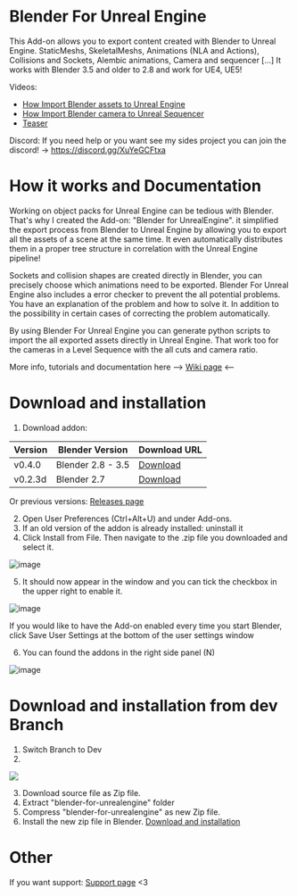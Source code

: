 # Blender For Unreal Engine
This Add-on allows you to export content created with Blender to Unreal Engine. StaticMeshs, SkeletalMeshs, Animations (NLA and Actions), Collisions and Sockets, Alembic animations, Camera and sequencer [...]
It works with Blender 3.5 and older to 2.8 and work for UE4, UE5!

Videos:
- [How Import Blender assets to Unreal Engine](https://youtu.be/2ehb2Ih3Nbg)
- [How Import Blender camera to Unreal Sequencer](https://youtu.be/Xx_9MQu2EkM)
- [Teaser](https://youtu.be/YLOZZIlhgaM)

Discord:
If you need help or you want see my sides project you can join the discord!
-> https://discord.gg/XuYeGCFtxa

# How it works and Documentation
Working on object packs for Unreal Engine can be tedious with Blender. That's why I created the Add-on: "Blender for UnrealEngine". it simplified the export process from Blender to Unreal Engine by allowing you to export all the assets of a scene at the same time. It even automatically distributes them in a proper tree structure in correlation with the Unreal Engine pipeline!

Sockets and collision shapes are created directly in Blender, you can precisely choose which animations need to be exported. Blender For Unreal Engine also includes a error checker to prevent the all potential problems. You have an explanation of the problem and how to solve it. In addition to the possibility in certain cases of correcting the problem automatically.

By using Blender For Unreal Engine you can generate python scripts to import the all exported assets directly in Unreal Engine. That work too for the cameras in a Level Sequence with the all cuts and camera ratio.

More info, tutorials and documentation here --> [Wiki page](https://github.com/xavier150/Blender-For-UnrealEngine-Addons/wiki) <--

# Download and installation
1. Download addon:

|Version|Blender Version|Download URL|
|---|---|---|
|v0.4.0 |Blender 2.8 - 3.5|[Download](https://github.com/xavier150/Blender-For-UnrealEngine-Addons/releases/tag/v0.4.1)|
|v0.2.3d|Blender 2.7|[Download](https://github.com/xavier150/Blender-For-UnrealEngine-Addons/releases/tag/v.0.2.3d)|

Or previous versions: [Releases page](https://github.com/xavier150/Blender-For-UnrealEngine-Addons/releases)

2. Open User Preferences (Ctrl+Alt+U) and under Add-ons. 
3. If an old version of the addon is already installed: uninstall it
4. Click Install from File. Then navigate to the .zip file you downloaded and select it.  

![image](https://user-images.githubusercontent.com/7216958/210084997-755111d8-cd4e-4a3b-991b-e846ac794596.png)

5. It should now appear in the window and you can tick the checkbox in the upper right to enable it.  

![image](https://user-images.githubusercontent.com/7216958/210085334-e37d2c3b-0297-4b45-8995-4e845404d185.png)

If you would like to have the Add-on enabled every time you start Blender, click Save User Settings at the bottom of the user settings window

6. You can found the addons in the right side panel (N)  

![image](https://user-images.githubusercontent.com/7216958/210085504-e46931f2-d805-4522-b699-366473b4c26d.png)

# Download and installation from dev Branch
1. Switch Branch to Dev
2. 
<img src="https://github.com/xavier150/Blender-For-UnrealEngine-Addons/blob/master/docs/SwitchBranchToDev.jpg">

3. Download source file as Zip file.
4. Extract "blender-for-unrealengine" folder
5. Compress "blender-for-unrealengine" as new Zip file.
6. Install the new zip file in Blender.
[Download and installation](#download-and-installation)

# Other
If you want support: [Support page](https://github.com/xavier150/Blender-For-UnrealEngine-Addons/wiki/Support) <3
